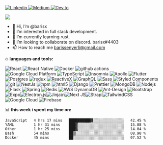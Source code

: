 <a href="https://www.linkedin.com/in/barisx/">
  <img alt="Linkedin" src="https://img.shields.io/badge/LinkedIn-0077B5?style=for-the-badge&logo=linkedin&logoColor=white" />
</a>

<a href="https://www.medium.com/@barisx">
  <img alt="Medium" src="https://img.shields.io/badge/Medium-12100E?style=for-the-badge&logo=medium&logoColor=white" />
</a>

<a href="https://www.dev.to/barisx">
  <img alt="Dev.to" src="https://img.shields.io/badge/dev.to-0A0A0A?style=for-the-badge&logo=devdotto&logoColor=white" />
</a>

![](https://komarev.com/ghpvc/?username=barisx)
<!-- ![](https://visitor-badge.glitch.me/badge?page_id=barisx.barisx) -->

- 👋 Hi, I’m @barisx
- 👀 I’m interested in full stack development.
- 🌱 I’m currently learning rust.
- 💞️ I’m looking to collaborate on discord. barisx#4403
- 📫 How to reach me barissenyerli@gmail.com

🔥 **languages and tools:**

<p>
  <img alt="React" src="https://img.shields.io/badge/-React-45b8d8?style=flat-square&logo=react&logoColor=white" />
  <img alt="React Native" src="https://img.shields.io/badge/-React_Native-8DD6F9?style=flat-square&logo=react&logoColor=white" /> 
  <img alt="Docker" src="https://img.shields.io/badge/-Docker-46a2f1?style=flat-square&logo=docker&logoColor=white" />
  <img alt="github actions" src="https://img.shields.io/badge/-Github_Actions-2088FF?style=flat-square&logo=github-actions&logoColor=white" />
  <img alt="Google Cloud Platform" src="https://img.shields.io/badge/-Google_Cloud_Platform-1a73e8?style=flat-square&logo=google-cloud&logoColor=white" />
  <img alt="TypeScript" src="https://img.shields.io/badge/-TypeScript-007ACC?style=flat-square&logo=typescript&logoColor=white" />
  <img alt="Insomnia" src="https://img.shields.io/badge/-Insomnia-5849BE?style=flat-square&logo=insomnia&logoColor=white" />
  <img alt="Apollo" src="https://img.shields.io/badge/-Apollo%20GraphQL-311C87?style=flat-square&logo=apollo-graphql&logoColor=white" /> <!--  #311C87 -->
  <img alt="Flutter" src="https://img.shields.io/badge/Flutter-3615CC.svg?style=flat-square&logo=flutter&logoColor=white" />  
  <!--  #236DB33F -->
  <!--  #3615CC -->
  <!--  #430098 -->
  <img alt="Postgres" src="https://img.shields.io/badge/-Postgres-430098?style=flat-square&logo=Postgres&logoColor=white" />
  <img alt="redux" src="https://img.shields.io/badge/-Redux-764ABC?style=flat-square&logo=redux&logoColor=white" />
  <img alt="ReactiveX" src="https://img.shields.io/badge/-RxJs-B7178C?style=flat-square&logo=reactivex&logoColor=white" />
  <img alt="GraphQL" src="https://img.shields.io/badge/-GraphQL-E10098?style=flat-square&logo=graphql&logoColor=white" />
  <img alt="Sass" src="https://img.shields.io/badge/-Sass-CC6699?style=flat-square&logo=sass&logoColor=white" /> <!-- #CC6699  -->
  <img alt="Styled Components" src="https://img.shields.io/badge/-Styled_Components-db7092?style=flat-square&logo=styled-components&logoColor=white" />
  <img alt="git" src="https://img.shields.io/badge/-Git-F05032?style=flat-square&logo=git&logoColor=white" />
  <img alt="NestJs" src="https://img.shields.io/badge/-NestJs-ea2845?style=flat-square&logo=nestjs&logoColor=white" />
  <img alt="npm" src="https://img.shields.io/badge/-NPM-CB3837?style=flat-square&logo=npm&logoColor=white" />
  <img alt="html5" src="https://img.shields.io/badge/-HTML5-E34F26?style=flat-square&logo=html5&logoColor=white" />
  <img alt="Django" src="https://img.shields.io/badge/-Django-EC4A3F?style=flat-square&logo=Django&logoColor=white" />
  <img alt="Prettier" src="https://img.shields.io/badge/-Prettier-F7B93E?style=flat-square&logo=prettier&logoColor=white" />
  <img alt="MongoDB" src="https://img.shields.io/badge/-MongoDB-13aa52?style=flat-square&logo=mongodb&logoColor=white" />
  <img alt="Nodejs" src="https://img.shields.io/badge/-Nodejs-43853d?style=flat-square&logo=Node.js&logoColor=white" />
  <img alt="Flask" src="https://img.shields.io/badge/-Flask-43853d?style=flat-square&logo=Flask&logoColor=white" />
  <img alt="Spring" src="https://img.shields.io/badge/Spring-%03DDB3.svg?style=flat-square&logo=spring&logoColor=black" />
  <img alt="Redis" src="https://img.shields.io/badge/redis-%23DD0031.svg?style=flat-square&logo=redis&logoColor=white" />
  <img alt="AWS DynamoDB" src="https://img.shields.io/badge/Amazon%20DynamoDB-4053D6?style=flat-square&logo=Amazon%20DynamoDB&logoColor=white" />
<img alt="Ant-Design" src="https://img.shields.io/badge/AntDesign-0170FE?style=flat-square&logo=ant-design&logoColor=white" />
<img alt="Bootstrap" src="https://img.shields.io/badge/bootstrap-563D7C.svg?style=flat-square&logo=bootstrap&logoColor=white" />
  <img alt="Expo" src="https://img.shields.io/badge/expo-1C1E24?style=flat-square&logo=expo&logoColor=#D04A37" /><img alt="Electron.js" src="https://img.shields.io/badge/Electron-191970?style=flat-square&logo=Electron&logoColor=white" /><img alt="Jinja" src="https://img.shields.io/badge/jinja-white.svg?style=flat-square&logo=jinja&logoColor=black" />\n<img alt="Next JS" src="https://img.shields.io/badge/Next-black?style=flat-square&logo=next.js&logoColor=white" /><img alt="Strapi" src="https://img.shields.io/badge/strapi-2E7EEA.svg?style=flat-square&logo=strapi&logoColor=white" /><img alt="TailwindCSS" src="https://img.shields.io/badge/tailwindcss-38B2AC.svg?style=flat-square&logo=tailwind-css&logoColor=white" />
  <!--  #03DDB3 -->
  <!--  #03FDB3 -->
  <!--  #74FF93 -->

  <img alt="Google Cloud" src="https://img.shields.io/badge/-Google_Cloud-%03FDB3?style=flat-square&logo=google-cloud&logoColor=blue" />
  <img alt="Firebase" src="https://img.shields.io/badge/Firebase-74FF93?style=flat-square&logo=firebase&logoColor=orange" />

</p>

📊 **this week i spent my time on:**

<!--START_SECTION:waka-->

```text
JavaScript   4 hrs 17 mins   ██████████▓░░░░░░░░░░░░░░   42.45 %
YAML         1 hr 31 mins    ███▓░░░░░░░░░░░░░░░░░░░░░   15.08 %
Other        1 hr 25 mins    ███▓░░░░░░░░░░░░░░░░░░░░░   14.04 %
Bash         54 mins         ██▒░░░░░░░░░░░░░░░░░░░░░░   08.98 %
Docker       45 mins         ██░░░░░░░░░░░░░░░░░░░░░░░   07.52 %
```

<!--END_SECTION:waka-->

<!-- [![](https://github-readme-stats.vercel.app/api/top-langs/?username=barisx&theme=blue-green)](https://github.com/barisx) -->

<!---
barisx/barisx is a ✨ special ✨ repository because its `README.md` (this file) appears on your GitHub profile.
You can click the Preview link to take a look at your changes.
--->
